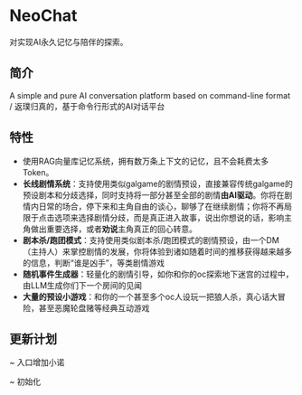 # NeoChat
对实现AI永久记忆与陪伴的探索。

## 简介

A simple and pure AI conversation platform based on command-line format / 返璞归真的，基于命令行形式的AI对话平台

## 特性

- 使用RAG向量库记忆系统，拥有数万条上下文的记忆，且不会耗费太多Token。
- **长线剧情系统**：支持使用类似galgame的剧情预设，直接兼容传统galgame的预设剧本和分歧选择，同时支持将一部分甚至全部的剧情**由AI驱动**。你将在剧情内日常的场合，停下来和主角自由的谈心，聊够了在继续剧情；你将不再局限于点击选项来选择剧情分歧，而是真正进入故事，说出你想说的话，影响主角做出重要选择，或者**劝说**主角真正的回心转意。
- **剧本杀/跑团模式**：支持使用类似剧本杀/跑团模式的剧情预设，由一个DM（主持人）来掌控剧情的发展，你将体验到诸如随着时间的推移获得越来越多的信息，判断“谁是凶手”，等类剧情游戏
- **随机事件生成器**：轻量化的剧情引导，如你和你的oc探索地下迷宫的过程中，由LLM生成你们下一个房间的见闻
- **大量的预设小游戏**：和你的一个甚至多个oc人设玩一把狼人杀，真心话大冒险，甚至恶魔轮盘赌等经典互动游戏



## 更新计划

~ 入口增加小诺

~ 初始化
